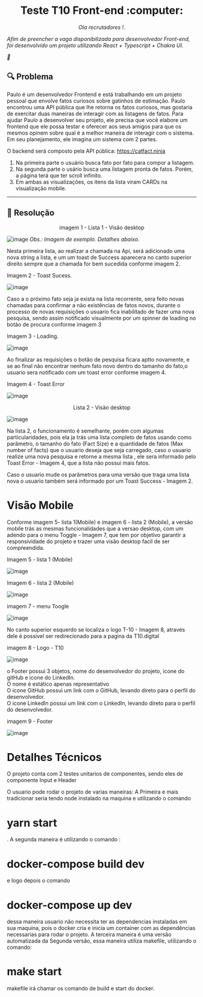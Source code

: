 <h1 align="center">
  Teste T10 Front-end :computer:
</h1>
<p align="center">
    <em>
    Ola recrutadores !.
    

Afim de preencher a vaga disponibilizada para desenvolvedor Front-end, foi desenvolvido um projeto utilizando React + Typescript + Chakra UI.

:star_struck:
    </em>
</p>


## :mag: Problema

Paulo é um desenvolvedor Frontend e está trabalhando em um projeto pessoal que envolve fatos curiosos sobre gatinhos de estimação. Paulo encontrou uma API pública que lhe retorna os fatos curiosos, mas gostaria de exercitar duas maneiras de interagir com as listagens de fatos.
Para ajudar Paulo a desenvolver seu projeto, ele precisa que você elabore um frontend que ele possa testar e oferecer aos seus amigos para que os mesmos opinem sobre qual é a melhor maneira de interagir com o sistema. Em seu planejamento, ele imagina um sistema com 2 partes.

O backend será composto pela API pública: https://catfact.ninja

1. Na primeira parte o usuário busca fato por fato para compor a listagem. 
2. Na segunda parte o usário busca uma listagem pronta de fatos. Porém, a página terá que ter scroll infinito.
3. Em ambas as visualizações, os itens da lista viram CARDs na visualização mobile.
---

## :monocle_face: Resolução 


<p align="center">imagem 1 - Lista 1 - Visão desktop</p>
<p align="center">

![image](https://user-images.githubusercontent.com/74797973/186019873-b3f43ce1-2848-4ad0-b14a-81285cc420d2.png)
<em>Obs.: Imagem de exemplo. Detalhes abaixo.
</em>

</p>



<p>Nesta primeira lista, ao realizar a chamada na Api, será adicionado uma nova string a lista, e um um toast de Success aparecera no canto superior direito sempre que a chamada for bem sucedida conforme imagem 2. </p>

<p>Imagem 2 - Toast Sucess.</p>

![image](https://user-images.githubusercontent.com/74797973/186024363-9aac989d-7110-4f00-9d44-ecf1ee574fbb.png)

<p>Caso a o próximo fato seja ja exista na lista recorrente, sera feito novas chamadas para confirmar a não existências de fatos novos, durante o processo de novas requisições o usuario fica inabilitado de fazer uma nova pesquisa, sendo assim notificado visualmente por um spinner de loading no botão de procura conforme imagem 3 </p>

<p>Imagem 3 - Loading.</p>


![image](https://user-images.githubusercontent.com/74797973/186025015-8eab9ac6-3709-414d-9a46-95d6678a09bc.png)


Ao finalizar as requisições o botão de pesquisa ficara aptto novamente, e se ao final não encontrar nenhum fato novo dentro do tamanho do fato,o usuario sera notificado com um toast error conforme imagem 4.

<p>Imagem 4 - Toast Error </p>

![image](https://user-images.githubusercontent.com/74797973/186023452-3f065bf6-651e-4b59-a810-7eb7339120c8.png)


<p align="center">Lista 2 - Visão desktop</p>

<p align="center">

![image](https://user-images.githubusercontent.com/74797973/186019972-31b1dabc-7552-4432-bd03-41e62df59f46.png)
</p>

<p>Na lista 2, o funcionamento é semelhante, porém com algumas particularidades, pois ela ja trás uma lista completo de fatos usando como parâmetro, o tamanho do fato (Fact Size) e a quantidade de fatos (Max number of facts) que o usuario deseja que seja carregado, caso o usuario realize uma nova pesquisa e retorne a mesma lista , ele sera informado pelo Toast Error - Imagem 4, que a lista não possui mais fatos.</p>

<p>Caso o usuario mude os parâmetros para uma versão que traga uma lista nova o usuario também será informado por um Toast Success - Imagem 2.
</p>

<h1>Visão Mobile</h1>
<p>Conforme imagem 5- lista 1(Mobile) e imagem 6 - lista 2 (Mobile), a versão mobile trás as mesmas funcionalidades que a versao desktop, com um adendo para o menu Toggle - Imagem 7, que tem por objetivo garantir a responsividade do projeto e trazer uma visão desktop facil de ser compŕeendida.


<p> Imagem 5 - lista 1 (Mobile)</p>

![image](https://user-images.githubusercontent.com/74797973/186064408-2ec363b3-913d-4c97-98e9-fc0805be0d8d.png)


<p> Imagem 6 - lista 2 (Mobile)</p>

![image](https://user-images.githubusercontent.com/74797973/186064510-692d1313-17ba-4fa5-bbae-5b56c639db39.png)


<p>imagem 7 - menu Toogle</p>

![image](https://user-images.githubusercontent.com/74797973/186067665-c8aeb290-0401-43fc-859f-f37062524ee4.png)


<p>No canto superior esquerdo se localiza o logo T-10 - Imagem 8, através dele é possivel ser redirecionado para a pagina da T10.digital</p>

<p>imagem 8 - Logo - T10</p>

![image](https://user-images.githubusercontent.com/74797973/186067712-59bb8b1c-9a76-4380-985e-94e220c0332f.png)


<p>o Footer possui 3 objetos, nome do desenvolvedor do projeto, icone do gitHub e icone do LinkedIn. </br>
O nome é estático apenas representativo </br>
O icone GitHub possui um link com o GitHub, levando direto para o perfil do desenvolvedor.</br>
O icone LinkedIn possui um link com o LinkedIn, levando direto para o perfil do desenvolvedor. </p>

<p>imagem 9 - Footer</p>

![image](https://user-images.githubusercontent.com/74797973/186067781-60c1a0a4-48fd-4fbd-8949-e02c414c2806.png)

<h1>Detalhes Técnicos</h1>
<p>O projeto conta com 2 testes unitarios de componentes, sendo eles de componente Input e Header<p>

<p>O usuario pode rodar o projeto de varias maneiras:
A Primeira e mais tradicionar seria tendo node instalado na maquina e utilizando  o comando <h1>yarn start</h1>.
A segunda maneira é utilizando o comando :<h1> docker-compose build dev </h1> e logo depois o comando <h1>docker-compose up dev</h1> dessa maneira usuario não necessita ter as dependencias instaladas em sua maquina, pois o docker cria e inicia um container com as dependências necessarias para rodar o projeto.
A terceira maneira é uma versão automatizada da Segunda versão, essa maneira utiliza makefile, utilizando o comando: <h1>make start </h1> makefile irá chamar os comando de build e start do docker.
